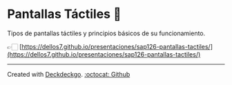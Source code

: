 # Pantallas Táctiles 📱

Tipos de pantallas táctiles y principios básicos de su funcionamiento.

👉🏻 [https://dellos7.github.io/presentaciones/sap126-pantallas-tactiles/](https://dellos7.github.io/presentaciones/sap126-pantallas-tactiles/)

<hr>

Created with [Deckdeckgo](https://deckdeckgo.com). [:octocat: Github](https://github.com/deckgo/deckdeckgo)